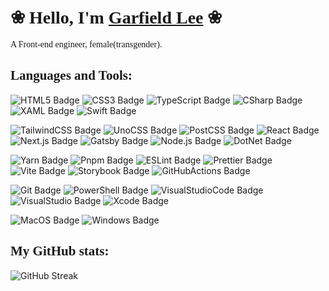 # &#10048; <span style="font-family:Trebuchet MS;">Hello, I'm [Garfield Lee][Homepage-Link]</span> &#10048;

<p style="font-family:Georgia;">A Front-end engineer, female(transgender).</p>

<!-- ## <span style="font-family:Trebuchet MS;">Where can find me?</span> -->

<!-- [![GitHub Badge][GitHub-Badge]][GitHub-Link] -->
<!-- [![GitLab Badge][GitLab-Badge]][GitLab-Link] -->
<!-- [![Bitbucket Badge][Bitbucket-Badge]][Bitbucket-Link] -->
<!-- [![StackOverflow Badge][StackOverflow-Badge]][StackOverflow-Link] -->
<!-- [![ACM Badge][ACM-Badge]][ACM-Link] -->
<!-- [![Codewars Badge][Codewars-Badge]][Codewars-Link] -->
<!-- [![CodePen Badge][CodePen-Badge]][CodePen-Link] -->
<!-- [![NPM Badge][NPM-Badge]][NPM-Link] -->
<!-- [![Dribbble Badge][Dribbble-Badge]][Dribbble-Link] -->
<!-- [![Linkedin Badge][Linkedin-Badge]][Linkedin-Link] -->
<!-- [![Reddit Badge][Reddit-Badge]][Reddit-Link] -->

## <span style="font-family:Trebuchet MS;">Languages and Tools:</span>

![HTML5 Badge][HTML5-Badge]
![CSS3 Badge][CSS3-Badge]
![TypeScript Badge][TypeScript-Badge]
![CSharp Badge][CSharp-Badge]
![XAML Badge][XAML-Badge]
![Swift Badge][Swift-Badge]

![TailwindCSS Badge][TailwindCSS-Badge]
![UnoCSS Badge][UnoCSS-Badge]
![PostCSS Badge][PostCSS-Badge]
![React Badge][React-Badge]
![Next.js Badge][Next.js-Badge]
![Gatsby Badge][Gatsby-Badge]
![Node.js Badge][Node.js-Badge]
![DotNet Badge][DotNet-Badge]

![Yarn Badge][Yarn-Badge]
![Pnpm Badge][Pnpm-Badge]
![ESLint Badge][ESLint-Badge]
![Prettier Badge][Prettier-Badge]
![Vite Badge][Vite-Badge]
![Storybook Badge][Storybook-Badge]
![GitHubActions Badge][GitHubActions-Badge]

![Git Badge][Git-Badge]
![PowerShell Badge][PowerShell-Badge]
![VisualStudioCode Badge][VisualStudioCode-Badge]
![VisualStudio Badge][VisualStudio-Badge]
![Xcode Badge][Xcode-Badge]

![MacOS Badge][MacOS-Badge]
![Windows Badge][Windows-Badge]

## <span style="font-family:Trebuchet MS;">My GitHub stats:</span>

<!-- ![GitHub Readme Stats][ReadmeStats-Image] -->
![GitHub Streak][GitHubStreak-Image]
<!-- ![GitHub Top Lang][GitHubTopLangs-Image] -->

<!-- #region Links -->
[Homepage-Link]: https://550.moe "Homepage Link"
<!-- [GitHub-Link]: https://github.com/Garfield550 "GitHub Link" -->
<!-- [StackOverflow-Link]: https://stackoverflow.com/users/6595859/garfield550 "StackOverflow Link" -->
<!-- [ACM-Link]: http://member.acm.org/~garfieldl "ACM Link" -->
<!-- [Bitbucket-Link]: https://bitbucket.org/Garfield550/ "Bitbucket Link" -->
<!-- [Codewars-Link]: https://www.codewars.com/users/Garfield550 "Codewars Link" -->
<!-- [CodePen-Link]: https://codepen.io/Garfield550 "CodePen Link" -->
<!-- [Dribbble-Link]: https://dribbble.com/Garfield550 "Dribbble Link" -->
<!-- [GitLab-Link]: https://gitlab.com/Garfield550 "GitLab Link" -->
<!-- [Linkedin-Link]: https://www.linkedin.com/in/garfieldlee "Linkedin Link" -->
<!-- [NPM-Link]: https://www.npmjs.com/~garfield550 "NPM Link" -->
<!-- [Reddit-Link]: https://www.reddit.com/user/Garfield550 "Reddit Link" -->
<!-- #endregion Links -->

<!-- #region Site Badges -->
<!-- [GitHub-Badge]: https://img.shields.io/badge/-@Garfield550-%23181717?style=flat-square&logo=github&logoColor=white "GitHub Badge" -->
<!-- [StackOverflow-Badge]: https://img.shields.io/badge/-@Garfield550-%23FE7A16?style=flat-square&logo=stackoverflow&logoColor=white "StackOverflow Badge" -->
<!-- [ACM-Badge]: https://img.shields.io/badge/-@garfieldl-%230085CA?style=flat-square&logo=acm&logoColor=white "ACM Badge" -->
<!-- [Bitbucket-Badge]: https://img.shields.io/badge/-@Garfield550-%230052CC?style=flat-square&logo=bitbucket&logoColor=white "Bitbucket Badge" -->
<!-- [Codewars-Badge]: https://img.shields.io/badge/-@Garfield550-%23AD2C27?style=flat-square&logo=codewars&logoColor=white "Codewars Badge" -->
<!-- [CodePen-Badge]: https://img.shields.io/badge/-@Garfield550-%23000000?style=flat-square&logo=codepen&logoColor=white "CodePen Badge" -->
<!-- [Dribbble-Badge]: https://img.shields.io/badge/-@Garfield550-%23EA4C89?style=flat-square&logo=dribbble&logoColor=white "Dribbble Badge" -->
<!-- [GitLab-Badge]: https://img.shields.io/badge/-@Garfield550-%23FCA121?style=flat-square&logo=gitlab&logoColor=white "GitLab Badge" -->
<!-- [Linkedin-Badge]: https://img.shields.io/badge/-@Garfield_Lee-%230077B5?style=flat-square&logo=linkedin&logoColor=white "Linkedin Badge" -->
<!-- [NPM-Badge]: https://img.shields.io/badge/-@Garfield_Lee-%23CB3837?style=flat-square&logo=npm&logoColor=white "NPM Badge" -->
<!-- [Reddit-Badge]: https://img.shields.io/badge/-@Garfield550-%23FF4500?style=flat-square&logo=reddit&logoColor=white "Reddit Badge" -->
<!-- #endregion Site Badges -->

<!-- #region Tool Badges -->
[HTML5-Badge]: https://img.shields.io/badge/-HTML5-%23E34F26?style=flat-square&logo=html5&logoColor=white "HTML5 Badge"
[CSS3-Badge]: https://img.shields.io/badge/-CSS3-%231572B6?style=flat-square&logo=css3&logoColor=white "CSS3 Badge"
[TypeScript-Badge]: https://img.shields.io/badge/-TypeScript-%23007ACC?style=flat-square&logo=typescript&logoColor=white "TypeScript Badge"
[CSharp-Badge]: https://img.shields.io/badge/-C_Sharp-%23239120?style=flat-square&logo=c-sharp&logoColor=white "C Sharp Badge"
[Git-Badge]: https://img.shields.io/badge/-Git-%23F05032?style=flat-square&logo=git&logoColor=white "Git Badge"
<!-- [Sass-Badge]: https://img.shields.io/badge/-Sass-%23CC6699?style=flat-square&logo=sass&logoColor=white "Sass Badge" -->
<!-- [Jest-Badge]: https://img.shields.io/badge/-Jest-%23C21325?style=flat-square&logo=jest&logoColor=white "Jest Badge" -->
[Yarn-Badge]: https://img.shields.io/badge/-Yarn-%232C8EBB?style=flat-square&logo=yarn&logoColor=white "Yarn Badge"
[XAML-Badge]: https://img.shields.io/badge/-XAML-%230C54C2?style=flat-square&logo=xaml&logoColor=white "XAML Badge"
<!-- [Babel-Badge]: https://img.shields.io/badge/-Babel-%23F9DC3E?style=flat-square&logo=babel&logoColor=white "Babel Badge" -->
[React-Badge]: https://img.shields.io/badge/-React-%2361DAFB?style=flat-square&logo=react&logoColor=white "React Badge"
[Xcode-Badge]: https://img.shields.io/badge/-Xcode-%231575F9?style=flat-square&logo=xcode&logoColor=white "Xcode Badge"
[Swift-Badge]: https://img.shields.io/badge/-Swift-%23FA7343?style=flat-square&logo=swift&logoColor=white "Swift Badge"
[Gatsby-Badge]: https://img.shields.io/badge/-Gatsby-%23663399?style=flat-square&logo=gatsby&logoColor=white "Gatsby Badge"
<!-- [Sketch-Badge]: https://img.shields.io/badge/-Sketch-%23F7B500?style=flat-square&logo=sketch&logoColor=white "Sketch Badge" -->
[ESLint-Badge]: https://img.shields.io/badge/-ESLint-%234B32C3?style=flat-square&logo=eslint&logoColor=white "ESLint Badge"
[PostCSS-Badge]: https://img.shields.io/badge/-PostCSS-%23DD3A0A?style=flat-square&logo=postcss&logoColor=white "PostCSS Badge"
[Node.js-Badge]: https://img.shields.io/badge/-Node.js-%23339933?style=flat-square&logo=node.js&logoColor=white "Node.js Badge"
<!-- [Webpack-Badge]: https://img.shields.io/badge/-Webpack-%238DD6F9?style=flat-square&logo=webpack&logoColor=white "Webpack Badge" -->
[Windows-Badge]: https://img.shields.io/badge/-Windows-%230078D6?style=flat-square&logo=windows&logoColor=white "Windows Badge"
[DotNet-Badge]: https://img.shields.io/badge/-.Net-%235C2D91?style=flat-square&logo=.net&logoColor=white ".Net Badge"
<!-- [InVision-Badge]: https://img.shields.io/badge/-InVision-%23FF3366?style=flat-square&logo=invision&logoColor=white "InVision Badge" -->
[Prettier-Badge]: https://img.shields.io/badge/-Prettier-%23F7B93E?style=flat-square&logo=prettier&logoColor=white "Prettier Badge"
[Storybook-Badge]: https://img.shields.io/badge/-Storybook-%23FF4785?style=flat-square&logo=storybook&logoColor=white "Storybook Badge"
<!-- [Rollup.js-Badge]: https://img.shields.io/badge/-Rollup.js-%23EC4A3F?style=flat-square&logo=rollup.js&logoColor=white "Rollup.js Badge" -->
<!-- [Bootstrap-Badge]: https://img.shields.io/badge/-Bootstrap-%23563D7C?style=flat-square&logo=bootstrap&logoColor=white "Bootstrap Badge" -->
[PowerShell-Badge]: https://img.shields.io/badge/-PowerShell-%235391FE?style=flat-square&logo=powershell&logoColor=white "PowerShell Badge"
[VisualStudio-Badge]: https://img.shields.io/badge/-Visual_Studio-%235C2D91?style=flat-square&logo=visual-studio&logoColor=white "Visual Studio Badge"
[GitHubActions-Badge]: https://img.shields.io/badge/-GitHub_Actions-%232088FF?style=flat-square&logo=github-actions&logoColor=white "GitHub Actions Badge"
[VisualStudioCode-Badge]: https://img.shields.io/badge/-Visual_Studio_Code-%23007ACC?style=flat-square&logo=visual-studio-code&logoColor=white "Visual Studio Code Badge"
[MacOS-Badge]: https://img.shields.io/badge/-macOS-%23999999?style=flat-square&logo=apple&logoColor=white "macOS Badge"
[TailwindCSS-Badge]: https://img.shields.io/badge/-TailwindCSS-%2306B6D4?style=flat-square&logo=tailwindcss&logoColor=white "TailwindCSS Badge"
[UnoCSS-Badge]: https://img.shields.io/badge/-UnoCSS-%23333333?style=flat-square&logo=unocss&logoColor=white "UnoCSS Badge"
[Next.js-Badge]: https://img.shields.io/badge/-Next.js-%23000000?style=flat-square&logo=nextdotjs&logoColor=white "Next.js Badge"
[Pnpm-Badge]: https://img.shields.io/badge/-pnpm-%23F69220?style=flat-square&logo=pnpm&logoColor=white "Pnpm Badge"
[Vite-Badge]: https://img.shields.io/badge/-Vite-%23646CFF?style=flat-square&logo=vite&logoColor=white "Vite Badge"
<!-- #endregion Tool Badges -->

<!-- [ReadmeStats-Image]: https://github-readme-stats.vercel.app/api?username=garfield550&show_icons=true&bg_color=ffffff "GitHub Readme Stats" -->
[GitHubStreak-Image]: http://github-readme-streak-stats.herokuapp.com?user=Garfield550 "GitHub Streak Image"
<!-- [GitHubTopLangs-Image]: https://github-readme-stats.vercel.app/api/top-langs/?username=Garfield550&layout=compact "GitHub Top Langs" -->
